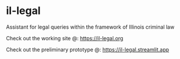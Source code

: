 # il-legal
Assistant for legal queries within the framework of Illinois criminal law

Check out the working site @:
https://il-legal.org

Check out the preliminary prototype @:
https://il-legal.streamlit.app
